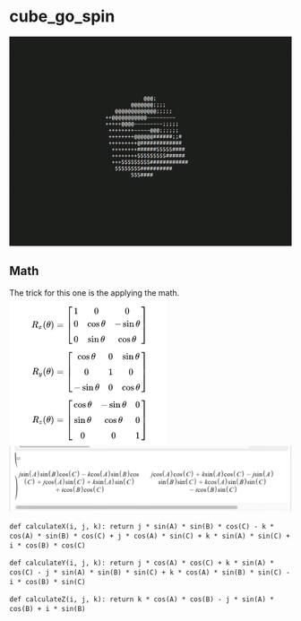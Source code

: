 # cube_go_spin
![gif of my ascii cube spinning](./spin.gif)

## Math
The trick for this one is the applying the math.
![basic rotation matrix](./basic_3D_rotation.png)
![basic rotation matrix distributed across "i, j, k"](./distributed_rotation_xyz_equation.png)


`def calculateX(i, j, k):
    return j * sin(A) * sin(B) * cos(C) - k * cos(A) * sin(B) * cos(C) + j * cos(A) * sin(C) + k * sin(A) * sin(C) + i * cos(B) * cos(C)`

`def calculateY(i, j, k):
    return j * cos(A) * cos(C) + k * sin(A) * cos(C) - j * sin(A) * sin(B) * sin(C) + k * cos(A) * sin(B) * sin(C) - i * cos(B) * sin(C)`
    
`def calculateZ(i, j, k):
    return k * cos(A) * cos(B) - j * sin(A) * cos(B) + i * sin(B)`